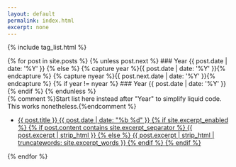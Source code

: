 ```yaml
---
layout: default
permalink: index.html
excerpt: none
---
```


{% include tag_list.html %}

<div class="index" markdown="1">
{% for post in site.posts %}
	{% unless post.next %}
### Year {{ post.date | date: '%Y' }}
	{% else %}
		{% capture year %}{{ post.date | date: '%Y' }}{% endcapture %}
		{% capture nyear %}{{ post.next.date | date: '%Y' }}{% endcapture %}
		{% if year != nyear %}
### Year {{ post.date | date: '%Y' }}
		{% endif %}
	{% endunless %}
<div markdown="0">
{% comment %}Start list here instead after "Year" to simplify liquid code. This works nonetheless.{%endcomment %}
<ul class="post-list">
<li>
<a href="{{ post.url | prepend: site.baseurl }}.html">
<span class="post-list-metadata">
<span class="post-list-title">{{ post.title }}</span>           
<span class="post-list-date">{{ post.date | date: "%b %d" }}</span>
<span class="post-list-div"></span>
            {% if site.excerpt_enabled %}
<span class="post-list-excerpt">
                {% if post.content contains site.excerpt_separator %}
                    {{ post.excerpt | strip_html }}
                {% else %}
                    {{ post.excerpt | strip_html | truncatewords: site.excerpt_words }}
                {% endif %}
</span>
            {% endif %}
</span>
</a>
</li>
</ul>
</div>
{% endfor %}
</div>
